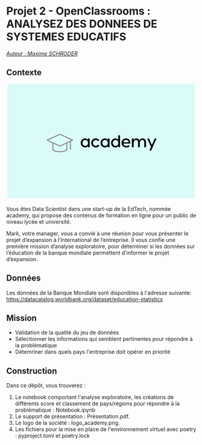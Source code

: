 # Projet 2 - OpenClassrooms : ANALYSEZ DES DONNEES DE SYSTEMES EDUCATIFS

<u>*Auteur : Maxime SCHRODER*</u>

## Contexte

<p align="center">
  <img src="logo_academy.png" alt="Logo projet">
</p>

Vous êtes Data Scientist dans une start-up de la EdTech, nommée academy, qui propose des contenus de formation en ligne pour un public de niveau lycée et université.

Mark, votre manager, vous a convié à une réunion pour vous présenter le projet d’expansion à l’international de l’entreprise. Il vous confie une première mission d’analyse exploratoire, pour déterminer si les données sur l’éducation de la banque mondiale permettent d’informer le projet d’expansion.

## Données
Les données de la Banque Mondiale sont disponibles à l'adresse suivante: https://datacatalog.worldbank.org/dataset/education-statistics

## Mission 
- Validation de la qualité du jeu de données
- Sélectionner les informations qui semblent pertinentes pour répondre à la problématique
- Détemriner dans quels pays l'entreprise doit opérer en priorité

## Construction

Dans ce dépôt, vous trouverez :
1. Le notebook comportant l'analyse exploratoire, les créations de différents score et classement de pays/régions pour répondre à la problématique : Notebook.ipynb
2. Le support de présentation : Présentation.pdf.
3. Le logo de la société : logo_academy.png.
4. Les fichiers pour la mise en place de l'environnement virtuel avec poetry : pyproject.toml et poetry.lock 
